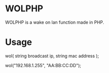 # WOLPHP
WOLPHP is a wake on lan function made in PHP.

# Usage
wol( string broadcast ip, string mac address );

wol("192.168.1.255", "AA:BB:CC:DD");
